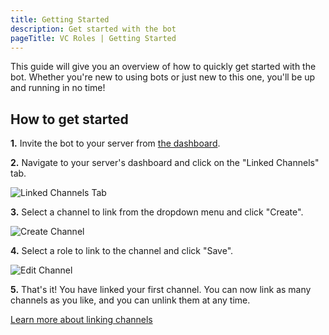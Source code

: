```yaml
---
title: Getting Started
description: Get started with the bot
pageTitle: VC Roles | Getting Started
---
```


This guide will give you an overview of how to quickly get started with the bot. Whether you're new to using bots or just new to this one, you'll be up and running in no time!

## How to get started

**1.** Invite the bot to your server from [the dashboard](/dashboard).

**2.** Navigate to your server's dashboard and click on the "Linked Channels" tab.

![Linked Channels Tab](</assets/dashboard-sidebar-links.png>)

**3.** Select a channel to link from the dropdown menu and click "Create".

![Create Channel](</assets/dashboard-link-create.png>)

**4.** Select a role to link to the channel and click "Save".

![Edit Channel](</assets/dashboard-link-edit.png>)

**5.** That's it! You have linked your first channel. You can now link as many channels as you like, and you can unlink them at any time.

[Learn more about linking channels](/docs/features/linking)
